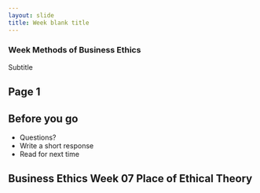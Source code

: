 ```yaml
---
layout: slide
title: Week blank title
---
```


<section data-background="url">
<section data-markdown>

# Week Methods of Business Ethics

Subtitle


</section></section> 

<section data-markdown>

# Page 1

</section><section data-markdown>


# Before you go

* Questions?
* Write a short response
* Read for next time



</section><section data-markdown>

# Business Ethics Week 07 Place of Ethical Theory